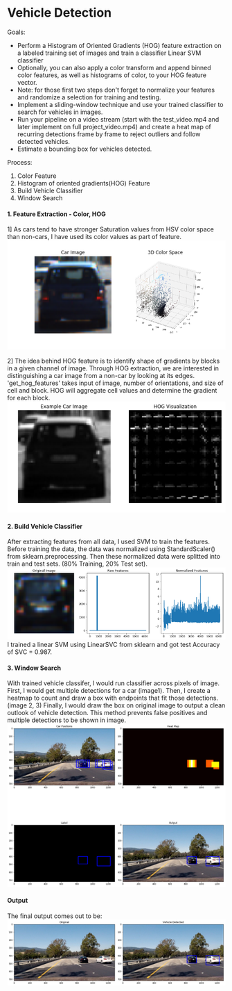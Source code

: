 # Vehicle Detection

Goals:
* Perform a Histogram of Oriented Gradients (HOG) feature extraction on a labeled training set of images and train a classifier Linear SVM classifier
* Optionally, you can also apply a color transform and append binned color features, as well as histograms of color, to your HOG feature vector. 
* Note: for those first two steps don't forget to normalize your features and randomize a selection for training and testing.
* Implement a sliding-window technique and use your trained classifier to search for vehicles in images.
* Run your pipeline on a video stream (start with the test_video.mp4 and later implement on full project_video.mp4) and create a heat map of recurring detections frame by frame to reject outliers and follow detected vehicles.
* Estimate a bounding box for vehicles detected.

Process:
1. Color Feature
2. Histogram of oriented gradients(HOG) Feature
3. Build Vehicle Classifier
4. Window Search

[image4]: ./output_images/colorspace_feature.png
[image5]: ./output_images/HOG_feature.png
[image6]: ./output_images/normalized_features.png
[image7]: ./output_images/windowsearch.png
[image8]: ./output_images/final.png

#### 1. Feature Extraction - Color, HOG
1] As cars tend to have stronger Saturation values from HSV color space than non-cars, I have used its color values as part of feature.
![alt text][image4]

2] The idea behind HOG feature is to identify shape of gradients by blocks in a given channel of image. Through HOG extraction, we are interested in distinguishing a car image from a non-car by looking at its edges. 'get_hog_features' takes input of image, number of orientations, and size of cell and block. HOG will aggregate cell values and determine the gradient for each block.
![alt text][image5]

#### 2. Build Vehicle Classifier
After extracting features from all data, I used SVM to train the features. Before training the data, the data was normalized using StandardScaler() from sklearn.preprocessing. Then these normalized data were splitted into train and test sets. (80% Training, 20% Test set). 
![alt text][image6]
I trained a linear SVM using LinearSVC from sklearn and got test Accuracy of SVC = 0.987. 

#### 3. Window Search
With trained vehicle classifer, I would run classifier across pixels of image. First, I would get multiple detections for a car (image1). Then, I create a heatmap to count and draw a box with endpoints that fit those detections. (image 2, 3) Finally, I would draw the box on original image to output a clean outlook of vehicle detection. This method prevents false positives and multiple detections to be shown in image.
![alt text][image7]

#### Output
The final output comes out to be:
![alt text][image8]
